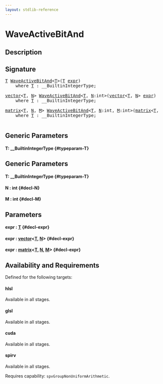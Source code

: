```yaml
---
layout: stdlib-reference
---
```


# WaveActiveBitAnd

## Description





## Signature 

<pre>
<a href="/stdlib-reference/global-decls/WaveActiveBitAnd#typeparam-T" class="code_type">T</a> <a href="/stdlib-reference/global-decls/WaveActiveBitAnd">WaveActiveBitAnd</a>&lt;<a href="/stdlib-reference/global-decls/WaveActiveBitAnd#typeparam-T" class="code_type">T</a>&gt;(<a href="/stdlib-reference/global-decls/WaveActiveBitAnd#typeparam-T" class="code_type">T</a> <a href="/stdlib-reference/global-decls/WaveActiveBitAnd#decl-expr" class="code_param">expr</a>)
    <span class='code_keyword'>where</span> <a href="/stdlib-reference/global-decls/WaveActiveBitAnd#typeparam-T" class="code_type">T</a> : __BuiltinIntegerType;

<a href="/stdlib-reference/types/vector/index" class="code_type">vector</a>&lt;<a href="/stdlib-reference/global-decls/WaveActiveBitAnd#typeparam-T" class="code_type">T</a>, <a href="/stdlib-reference/global-decls/WaveActiveBitAnd#decl-N" class="code_var">N</a>&gt; <a href="/stdlib-reference/global-decls/WaveActiveBitAnd">WaveActiveBitAnd</a>&lt;<a href="/stdlib-reference/global-decls/WaveActiveBitAnd#typeparam-T" class="code_type">T</a>, <a href="/stdlib-reference/global-decls/WaveActiveBitAnd#decl-N" class="code_var">N</a>:<span class="code_keyword">int</span>&gt;(<a href="/stdlib-reference/types/vector/index" class="code_type">vector</a>&lt;<a href="/stdlib-reference/global-decls/WaveActiveBitAnd#typeparam-T" class="code_type">T</a>, <a href="/stdlib-reference/global-decls/WaveActiveBitAnd#decl-N" class="code_var">N</a>&gt; <a href="/stdlib-reference/global-decls/WaveActiveBitAnd#decl-expr" class="code_param">expr</a>)
    <span class='code_keyword'>where</span> <a href="/stdlib-reference/global-decls/WaveActiveBitAnd#typeparam-T" class="code_type">T</a> : __BuiltinIntegerType;

<a href="/stdlib-reference/types/matrix/index" class="code_type">matrix</a>&lt;<a href="/stdlib-reference/global-decls/WaveActiveBitAnd#typeparam-T" class="code_type">T</a>, <a href="/stdlib-reference/global-decls/WaveActiveBitAnd#decl-N" class="code_var">N</a>, <a href="/stdlib-reference/global-decls/WaveActiveBitAnd#decl-M" class="code_var">M</a>&gt; <a href="/stdlib-reference/global-decls/WaveActiveBitAnd">WaveActiveBitAnd</a>&lt;<a href="/stdlib-reference/global-decls/WaveActiveBitAnd#typeparam-T" class="code_type">T</a>, <a href="/stdlib-reference/global-decls/WaveActiveBitAnd#decl-N" class="code_var">N</a>:<span class="code_keyword">int</span>, <a href="/stdlib-reference/global-decls/WaveActiveBitAnd#decl-M" class="code_var">M</a>:<span class="code_keyword">int</span>&gt;(<a href="/stdlib-reference/types/matrix/index" class="code_type">matrix</a>&lt;<a href="/stdlib-reference/global-decls/WaveActiveBitAnd#typeparam-T" class="code_type">T</a>, <a href="/stdlib-reference/global-decls/WaveActiveBitAnd#decl-N" class="code_var">N</a>, <a href="/stdlib-reference/global-decls/WaveActiveBitAnd#decl-M" class="code_var">M</a>&gt; <a href="/stdlib-reference/global-decls/WaveActiveBitAnd#decl-expr" class="code_param">expr</a>)
    <span class='code_keyword'>where</span> <a href="/stdlib-reference/global-decls/WaveActiveBitAnd#typeparam-T" class="code_type">T</a> : __BuiltinIntegerType;

</pre>

## Generic Parameters

#### T: \_\_BuiltinIntegerType {#typeparam-T}

## Generic Parameters

#### T: \_\_BuiltinIntegerType {#typeparam-T}
#### N  : int {#decl-N}
#### M  : int {#decl-M}

## Parameters

#### expr  : [T](/stdlib-reference/global-decls/WaveActiveBitAnd#typeparam-T) {#decl-expr}
#### expr  : [vector](/stdlib-reference/types/vector/index)\<[T](/stdlib-reference/types/vector/index#typeparam-T), [N](/stdlib-reference/types/vector/index#decl-N)\> {#decl-expr}
#### expr  : [matrix](/stdlib-reference/types/matrix/index)\<[T](/stdlib-reference/types/matrix/T), [N](/stdlib-reference/types/matrix/index#decl-N), [M](/stdlib-reference/types/matrix/index#decl-M)\> {#decl-expr}

## Availability and Requirements

Defined for the following targets:

#### hlsl
Available in all stages.

#### glsl
Available in all stages.

#### cuda
Available in all stages.

#### spirv
Available in all stages.

Requires capability: `spvGroupNonUniformArithmetic`.


